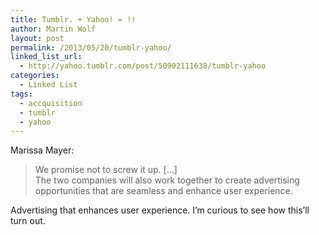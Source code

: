 ```yaml
---
title: Tumblr. + Yahoo! = !!
author: Martin Wolf
layout: post
permalink: /2013/05/20/tumblr-yahoo/
linked_list_url:
  - http://yahoo.tumblr.com/post/50902111638/tumblr-yahoo
categories:
  - Linked List
tags:
  - accquisition
  - tumblr
  - yahoo
---
```

<p class="linked-list-quote-author">
  Marissa Mayer:
</p>

> We promise not to screw it up. [&#8230;]  
> The two companies will also work together to create advertising opportunities that are seamless and enhance user experience.

Advertising that enhances user experience. I&#8217;m curious to see how this&#8217;ll turn out.